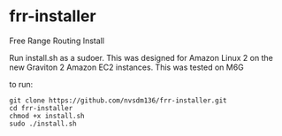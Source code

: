 # frr-installer
Free Range Routing Install


Run install.sh as a sudoer. This was designed for Amazon Linux 2 on the new Graviton 2 Amazon EC2 instances. This was tested on M6G

to run: 

```
git clone https://github.com/nvsdm136/frr-installer.git
cd frr-installer
chmod +x install.sh
sudo ./install.sh
```

